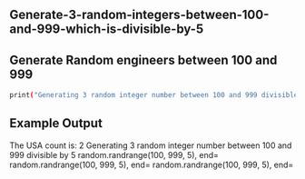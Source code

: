 ## Generate-3-random-integers-between-100-and-999-which-is-divisible-by-5
## Generate Random engineers between 100 and 999 
```sh
print("Generating 3 random integer number between 100 and 999 divisible by 5")
```
## Example Output
The USA count is: 2
Generating 3 random integer number between 100 and 999 divisible by 5
random.randrange(100, 999, 5), end=
random.randrange(100, 999, 5), end=
random.randrange(100, 999, 5), end=

